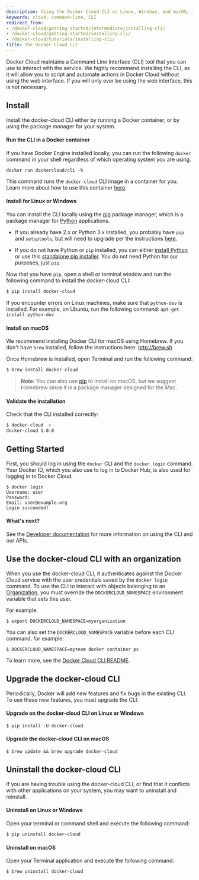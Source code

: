 ```yaml
---
description: Using the Docker Cloud CLI on Linux, Windows, and macOS, installing, updating, uninstall
keywords: cloud, command-line, CLI
redirect_from:
- /docker-cloud/getting-started/intermediate/installing-cli/
- /docker-cloud/getting-started/installing-cli/
- /docker-cloud/tutorials/installing-cli/
title: The Docker Cloud CLI
---
```


Docker Cloud maintains a Command Line Interface (CLI) tool that you can use
to interact with the service. We highly recommend installing the CLI, as it will
allow you to script and automate actions in Docker Cloud without using the web
interface. If you will only ever be using the web interface, this is not
necessary.

## Install

Install the docker-cloud CLI either by running a Docker container, or by using the package manager for your system.

#### Run the CLI in a Docker container

If you have Docker Engine installed locally, you can run the following `docker`
command in your shell regardless of which operating system you are using.

```none
docker run dockercloud/cli -h
```

This command runs the `docker-cloud` CLI image in a container for you. Learn
more about how to use this container
[here](https://github.com/docker/dockercloud-cli#docker-image).

#### Install for Linux or Windows

You can install the CLI locally using the [pip](https://pip.pypa.io/en/stable/)
package manager, which is a package manager for
[Python](https://www.python.org/) applications.

* If you already have 2.x or Python 3.x installed, you probably have `pip` and
`setuptools`, but will need to upgrade per the instructions
[here](https://packaging.python.org/installing/).

* If you do not have Python or `pip` installed, you can either [install
Python](https://wiki.python.org/moin/BeginnersGuide/Download) or use this
[standalone pip
installer](https://pip.pypa.io/en/latest/installing/#installing-with-get-pip-py). You do not need Python for our purposes, just `pip`.

Now that you have `pip`, open a shell or terminal
window and run the following command to install the docker-cloud CLI:

```bash
$ pip install docker-cloud
```

If you encounter errors on Linux machines, make sure that `python-dev` is
installed. For example, on Ubuntu, run the following command: `apt-get install
python-dev`

#### Install on macOS

We recommend installing Docker CLI for macOS using Homebrew. If you don't have
`brew` installed, follow the instructions here: <a href="http://brew.sh"
target="_blank">http://brew.sh</a>

Once Homebrew is installed, open Terminal and run the following command:

```bash
$ brew install docker-cloud
```

> **Note:** You can also use [pip](https://pip.pypa.io/en/stable/) to install on macOS, but we suggest Homebrew since it is a package manager designed for the
Mac.

#### Validate the installation

Check that the CLI installed correctly:

```bash
$ docker-cloud -v
docker-cloud 1.0.0
```

## Getting Started

First, you should log in using the `docker` CLI and the `docker login` command.
Your Docker ID, which you also use to log in to Docker Hub, is also used for
logging in to Docker Cloud.

```none
$ docker login
Username: user
Password:
Email: user@example.org
Login succeeded!
```

#### What's next?

See the [Developer documentation](/apidocs/docker-cloud.md) for more information on using the CLI and our APIs.


## Use the docker-cloud CLI with an organization

When you use the docker-cloud CLI, it authenticates against the Docker Cloud
service with the user credentials saved by the `docker login` command. To use
the CLI to interact with objects belonging to an [Organization](orgs.md), you
must override the `DOCKERCLOUD_NAMESPACE` environment variable that sets this
user.

For example:

```none
$ export DOCKERCLOUD_NAMESPACE=myorganization
```

You can also set the `DOCKERCLOUD_NAMESPACE` variable before each CLI command.
for example:

```none
$ DOCKERCLOUD_NAMESPACE=myteam docker container ps
```

To learn more, see the [Docker Cloud CLI README](https://github.com/docker/dockercloud-cli#namespace).


## Upgrade the docker-cloud CLI

Periodically, Docker will add new features and fix bugs in the existing CLI. To use these new features, you must upgrade the CLI.

#### Upgrade on the docker-cloud CLI on Linux or Windows

```none
$ pip install -U docker-cloud
```

#### Upgrade the docker-cloud CLI on macOS

```none
$ brew update && brew upgrade docker-cloud
```

## Uninstall the docker-cloud CLI

If you are having trouble using the docker-cloud CLI, or find that it conflicts
with other applications on your system, you may want to uninstall and reinstall.

#### Uninstall on Linux or Windows

Open your terminal or command shell and execute the following command:

```none
$ pip uninstall docker-cloud
```

#### Uninstall on macOS

Open your Terminal application and execute the following command:

```none
$ brew uninstall docker-cloud
```
